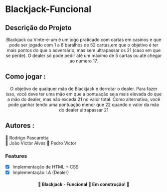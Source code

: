# Blackjack-Funcional

## Descrição do Projeto
<p align="center">Blackjack ou Vinte-e-um é um jogo praticado com cartas em casinos e que pode ser jogado com 1 a 8 baralhos de 52 cartas,em que o objetivo é ter mais pontos do que o adversário, mas sem ultrapassar os 21 (caso em que se perde). O dealer só pode pedir até um máximo de 5 cartas ou até chegar ao número 17.
</p> 

## Como jogar :
<p align="center">O objetivo de qualquer mão de Blackjack é derrotar o dealer. Para fazer isso, você deve ter uma mão em que a pontuação seja mais elevada do que a mão do dealer, mas não exceda 21 no valor total. Como alternativa, você pode ganhar tendo uma pontuação menor que 22 quando o valor da mão do dealer ultrapassar 21</p> 

## Autores : 

:mage: Rodrigo Pascaretta  
:mage: João Victor Alves
:mage: Pedro Victor

### Features

- [x] Implementação de HTML + CSS
- [x] Implementação I.A (Dealer)

<h4 align="center"> 
	🚧  Blackjack - Funcional 🚀 Em construção!  🚧
</h4>
